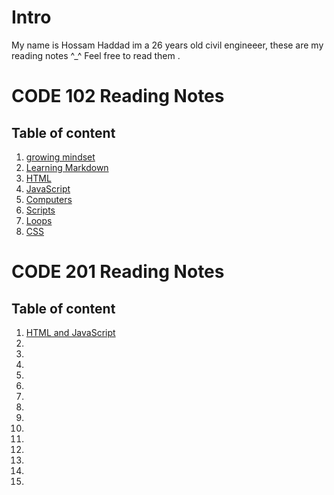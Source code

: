 # Intro 
My name is Hossam Haddad im a 26 years old civil engineeer, these are my reading notes ^_^ Feel free to read them .




# CODE 102 Reading Notes 
##  **Table of content** 
1. [growing mindset](https://hossamhaddad.github.io/reading-notes/read2)
2. [Learning Markdown](https://hossamhaddad.github.io/reading-notes/read1)
3. [HTML](https://hossamhaddad.github.io/reading-notes/read3)
4. [JavaScript](https://hossamhaddad.github.io/reading-notes/read4)
5. [Computers](https://hossamhaddad.github.io/reading-notes/read5)
6. [Scripts](https://hossamhaddad.github.io/reading-notes/read6)
7. [Loops](https://hossamhaddad.github.io/reading-notes/read7)
8. [CSS](https://hossamhaddad.github.io/reading-notes/read8)


# CODE 201 Reading Notes 
## **Table of content** 
1. [HTML and JavaScript](https://hossamhaddad.github.io/201reading-notes/class-01)
2. 
3. 
4. 
5. 
6. 
7.  
8. 
9. 
10. 
11. 
12. 
13. 
14. 
15. 